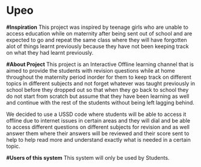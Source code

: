 # Upeo
****#Inspiration****
This project was inspired by teenage girls who are unable to access education while on maternity after being sent out of school and are expected to go and repeat the same class where they will have forgotten alot of things learnt previously because they have not been keeping track  on what they had learnt previously.

****#About Project****
This project is an Interactive Offline learning channel that is aimed to provide the students with revision questions while at home throughout the maternity period inorder for them to keep track on different topics in different subjects and not forget whatever was taught previously in school before they dropped out so that when they go back to school they do not start from scratch but assume that they have been learning as well and continue with the rest of the students without being left lagging behind.

We decided to use a USSD code where students will be able to access it offline due to internet issues in certain areas and they will dial and be able to access different questions on different subjects for revision and as well answer them where their answers will be reviewed and their score sent to help to help read more and understand exactly what is needed in a certain topic.

**#Users of this system**
This system will only be used by Students.
